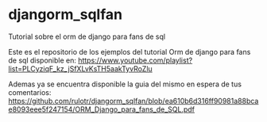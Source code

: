 # djangorm_sqlfan
Tutorial sobre el orm de django para fans de sql

Este es el repositorio de los ejemplos del tutorial Orm de django para fans de sql disponible en:
https://www.youtube.com/playlist?list=PLCyziqF_kz_jSfXLvKsTH5aakTyvRoZlu

Ademas ya se encuentra disponible la guia del mismo en espera de tus comentarios:
https://github.com/rulotr/djangorm_sqlfan/blob/ea610b6d316ff90981a88bcae8093eee5f247154/ORM_Django_para_fans_de_SQL.pdf
